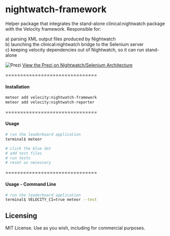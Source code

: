 nightwatch-framework  
====================================

Helper package that integrates the stand-alone clinical:nightwatch package with the Velocity framework.  Responsible for:

a) parsing XML output files produced by Nightwatch  
b) launching the clinical:nightwatch bridge to the Selenium server  
c) keeping velocity dependencies out of Nightwatch, so it can run stand-alone  


![Prezi](https://raw.githubusercontent.com/meteor-velocity/nightwatch-framework/master/nightwatch.prezi.png)
[View the Prezi on Nightwatch/Selenium Architecture](http://prezi.com/muvofev3r0n0/?utm_campaign=share&utm_medium=copy&rc=ex0share)  

===============================
#### Installation  

````sh
meteor add velocity:nightwatch-framework  
meteor add velocity:nightwatch-reporter
````

===============================
#### Usage  

````sh
# run the leaderboard application
terminal$ meteor

# click the blue dot
# add test files
# run tests
# reset as necessary
````

===============================
#### Usage - Command Line  

````sh
# run the leaderboard application
terminal$ VELOCITY_CI=true meteor --test
````


Licensing
------------------------

MIT License. Use as you wish, including for commercial purposes.
